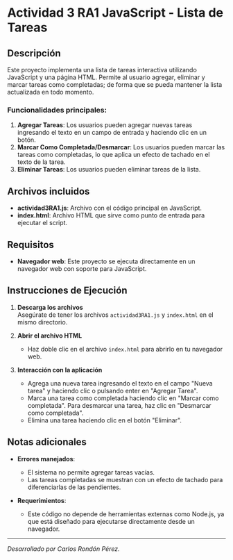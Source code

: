 # Actividad 3 RA1 JavaScript - Lista de Tareas

## Descripción

Este proyecto implementa una lista de tareas interactiva utilizando JavaScript y una página HTML. Permite al usuario agregar, eliminar y marcar tareas como completadas; de forma que se pueda mantener la lista actualizada en todo momento.

### Funcionalidades principales:

1. **Agregar Tareas**: Los usuarios pueden agregar nuevas tareas ingresando el texto en un campo de entrada y haciendo clic en un botón.
2. **Marcar Como Completada/Desmarcar**: Los usuarios pueden marcar las tareas como completadas, lo que aplica un efecto de tachado en el texto de la tarea.
3. **Eliminar Tareas**: Los usuarios pueden eliminar tareas de la lista.

## Archivos incluidos

- **actividad3RA1.js**: Archivo con el código principal en JavaScript.
- **index.html**: Archivo HTML que sirve como punto de entrada para ejecutar el script.

## Requisitos

- **Navegador web**: Este proyecto se ejecuta directamente en un navegador web con soporte para JavaScript.

## Instrucciones de Ejecución

1. **Descarga los archivos**  
   Asegúrate de tener los archivos `actividad3RA1.js` y `index.html` en el mismo directorio.

2. **Abrir el archivo HTML**  
   - Haz doble clic en el archivo `index.html` para abrirlo en tu navegador web.

3. **Interacción con la aplicación**  
   - Agrega una nueva tarea ingresando el texto en el campo "Nueva tarea" y haciendo clic o pulsando enter en "Agregar Tarea".
   - Marca una tarea como completada haciendo clic en "Marcar como completada". Para desmarcar una tarea, haz clic en "Desmarcar como completada".
   - Elimina una tarea haciendo clic en el botón "Eliminar".

## Notas adicionales

- **Errores manejados**:
  - El sistema no permite agregar tareas vacías.
  - Las tareas completadas se muestran con un efecto de tachado para diferenciarlas de las pendientes.

- **Requerimientos**:
  - Este código no depende de herramientas externas como Node.js, ya que está diseñado para ejecutarse directamente desde un navegador.

---
*Desarrollado por Carlos Rondón Pérez.*
